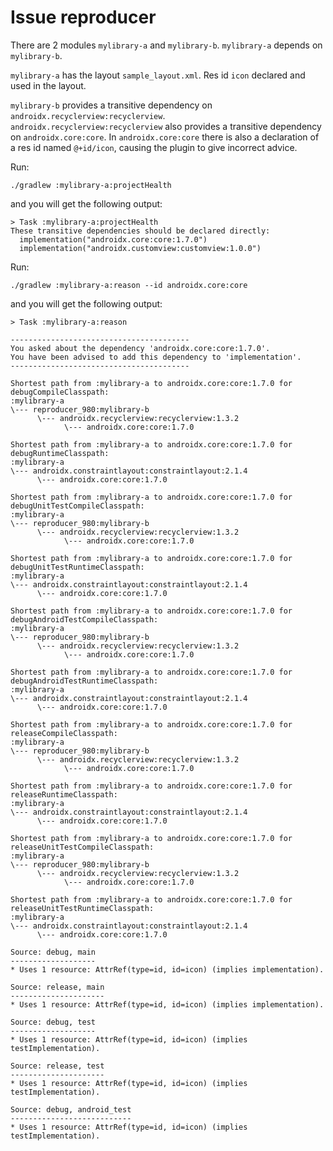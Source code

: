 # Issue reproducer

There are 2 modules `mylibrary-a` and `mylibrary-b`. `mylibrary-a` depends on `mylibrary-b`.

`mylibrary-a` has the layout `sample_layout.xml`. Res id `icon` declared and used in the layout.  

`mylibrary-b` provides a transitive dependency on `androidx.recyclerview:recyclerview`.  
`androidx.recyclerview:recyclerview` also provides a transitive dependency on `androidx.core:core`.
In `androidx.core:core` there is also a declaration of a res id named `@+id/icon`, causing the plugin to give incorrect advice.

Run:

```shell
./gradlew :mylibrary-a:projectHealth
```

and you will get the following output:

```text
> Task :mylibrary-a:projectHealth
These transitive dependencies should be declared directly:
  implementation("androidx.core:core:1.7.0")
  implementation("androidx.customview:customview:1.0.0")
```

Run:

```shell
./gradlew :mylibrary-a:reason --id androidx.core:core
```

and you will get the following output:

```text
> Task :mylibrary-a:reason

----------------------------------------
You asked about the dependency 'androidx.core:core:1.7.0'.
You have been advised to add this dependency to 'implementation'.
----------------------------------------

Shortest path from :mylibrary-a to androidx.core:core:1.7.0 for debugCompileClasspath:
:mylibrary-a
\--- reproducer_980:mylibrary-b
      \--- androidx.recyclerview:recyclerview:1.3.2
            \--- androidx.core:core:1.7.0

Shortest path from :mylibrary-a to androidx.core:core:1.7.0 for debugRuntimeClasspath:
:mylibrary-a
\--- androidx.constraintlayout:constraintlayout:2.1.4
      \--- androidx.core:core:1.7.0

Shortest path from :mylibrary-a to androidx.core:core:1.7.0 for debugUnitTestCompileClasspath:
:mylibrary-a
\--- reproducer_980:mylibrary-b
      \--- androidx.recyclerview:recyclerview:1.3.2
            \--- androidx.core:core:1.7.0

Shortest path from :mylibrary-a to androidx.core:core:1.7.0 for debugUnitTestRuntimeClasspath:
:mylibrary-a
\--- androidx.constraintlayout:constraintlayout:2.1.4
      \--- androidx.core:core:1.7.0

Shortest path from :mylibrary-a to androidx.core:core:1.7.0 for debugAndroidTestCompileClasspath:
:mylibrary-a
\--- reproducer_980:mylibrary-b
      \--- androidx.recyclerview:recyclerview:1.3.2
            \--- androidx.core:core:1.7.0

Shortest path from :mylibrary-a to androidx.core:core:1.7.0 for debugAndroidTestRuntimeClasspath:
:mylibrary-a
\--- androidx.constraintlayout:constraintlayout:2.1.4
      \--- androidx.core:core:1.7.0

Shortest path from :mylibrary-a to androidx.core:core:1.7.0 for releaseCompileClasspath:
:mylibrary-a
\--- reproducer_980:mylibrary-b
      \--- androidx.recyclerview:recyclerview:1.3.2
            \--- androidx.core:core:1.7.0

Shortest path from :mylibrary-a to androidx.core:core:1.7.0 for releaseRuntimeClasspath:
:mylibrary-a
\--- androidx.constraintlayout:constraintlayout:2.1.4
      \--- androidx.core:core:1.7.0

Shortest path from :mylibrary-a to androidx.core:core:1.7.0 for releaseUnitTestCompileClasspath:
:mylibrary-a
\--- reproducer_980:mylibrary-b
      \--- androidx.recyclerview:recyclerview:1.3.2
            \--- androidx.core:core:1.7.0

Shortest path from :mylibrary-a to androidx.core:core:1.7.0 for releaseUnitTestRuntimeClasspath:
:mylibrary-a
\--- androidx.constraintlayout:constraintlayout:2.1.4
      \--- androidx.core:core:1.7.0

Source: debug, main
-------------------
* Uses 1 resource: AttrRef(type=id, id=icon) (implies implementation).

Source: release, main
---------------------
* Uses 1 resource: AttrRef(type=id, id=icon) (implies implementation).

Source: debug, test
-------------------
* Uses 1 resource: AttrRef(type=id, id=icon) (implies testImplementation).

Source: release, test
---------------------
* Uses 1 resource: AttrRef(type=id, id=icon) (implies testImplementation).

Source: debug, android_test
---------------------------
* Uses 1 resource: AttrRef(type=id, id=icon) (implies testImplementation).
```